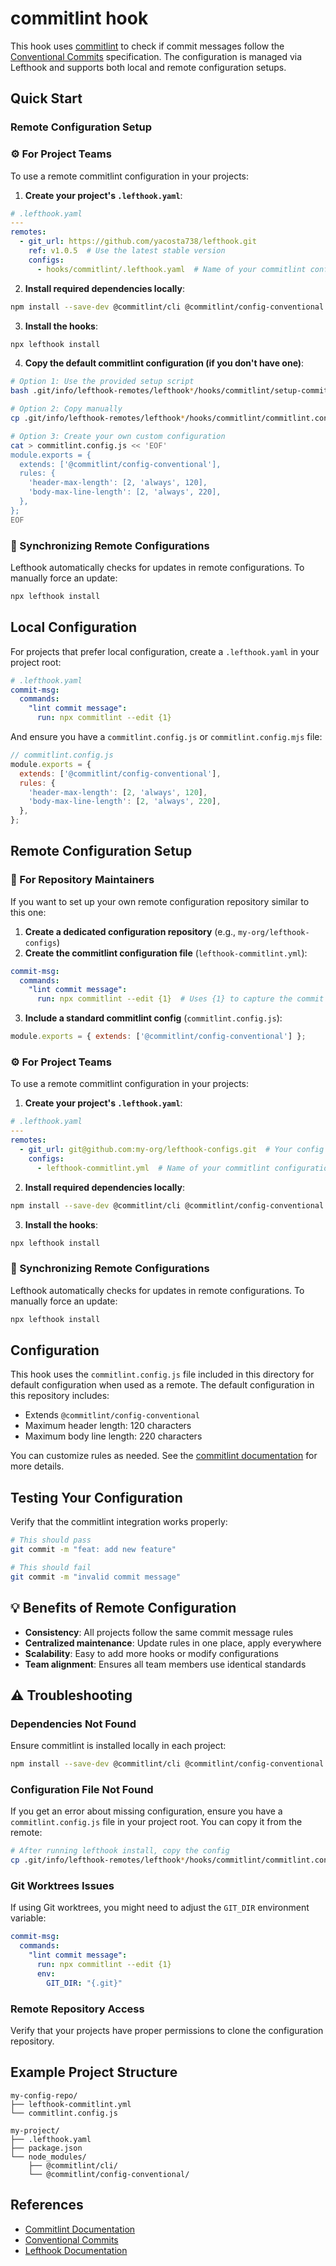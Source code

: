 # commitlint hook

This hook uses [commitlint](https://commitlint.js.org/) to check if commit messages follow the [Conventional Commits](https://www.conventionalcommits.org/) specification. The configuration is managed via Lefthook and supports both local and remote configuration setups.

## Quick Start

### Remote Configuration Setup

### ⚙️ For Project Teams

To use a remote commitlint configuration in your projects:

1. **Create your project's `.lefthook.yaml`**:

```yaml
# .lefthook.yaml
---
remotes:
  - git_url: https://github.com/yacosta738/lefthook.git
    ref: v1.0.5  # Use the latest stable version
    configs:
      - hooks/commitlint/.lefthook.yaml  # Name of your commitlint configuration
```

2. **Install required dependencies locally**:

```bash
npm install --save-dev @commitlint/cli @commitlint/config-conventional
```

3. **Install the hooks**:

```bash
npx lefthook install
```

4. **Copy the default commitlint configuration (if you don't have one)**:

```bash
# Option 1: Use the provided setup script
bash .git/info/lefthook-remotes/lefthook*/hooks/commitlint/setup-commitlint.sh

# Option 2: Copy manually
cp .git/info/lefthook-remotes/lefthook*/hooks/commitlint/commitlint.config.js ./commitlint.config.js

# Option 3: Create your own custom configuration
cat > commitlint.config.js << 'EOF'
module.exports = {
  extends: ['@commitlint/config-conventional'],
  rules: {
    'header-max-length': [2, 'always', 120],
    'body-max-line-length': [2, 'always', 220],
  },
};
EOF
```

### 🔄 Synchronizing Remote Configurations

Lefthook automatically checks for updates in remote configurations. To manually force an update:

```bash
npx lefthook install
```

## Local Configuration

For projects that prefer local configuration, create a `.lefthook.yaml` in your project root:

```yaml
# .lefthook.yaml
commit-msg:
  commands:
    "lint commit message":
      run: npx commitlint --edit {1}
```

And ensure you have a `commitlint.config.js` or `commitlint.config.mjs` file:

```javascript
// commitlint.config.js
module.exports = {
  extends: ['@commitlint/config-conventional'],
  rules: {
    'header-max-length': [2, 'always', 120],
    'body-max-line-length': [2, 'always', 220],
  },
};
```

## Remote Configuration Setup

### 🚀 For Repository Maintainers

If you want to set up your own remote configuration repository similar to this one:

1. **Create a dedicated configuration repository** (e.g., `my-org/lefthook-configs`)
2. **Create the commitlint configuration file** (`lefthook-commitlint.yml`):

```yaml
commit-msg:
  commands:
    "lint commit message":
      run: npx commitlint --edit {1}  # Uses {1} to capture the commit message file
```

3. **Include a standard commitlint config** (`commitlint.config.js`):

```javascript
module.exports = { extends: ['@commitlint/config-conventional'] };
```

### ⚙️ For Project Teams

To use a remote commitlint configuration in your projects:

1. **Create your project's `.lefthook.yaml`**:

```yaml
# .lefthook.yaml
---
remotes:
  - git_url: git@github.com:my-org/lefthook-configs.git  # Your config repository
    configs:
      - lefthook-commitlint.yml  # Name of your commitlint configuration
```

2. **Install required dependencies locally**:

```bash
npm install --save-dev @commitlint/cli @commitlint/config-conventional
```

3. **Install the hooks**:

```bash
npx lefthook install
```

### 🔄 Synchronizing Remote Configurations

Lefthook automatically checks for updates in remote configurations. To manually force an update:

```bash
npx lefthook install
```

## Configuration

This hook uses the `commitlint.config.js` file included in this directory for default configuration when used as a remote. The default configuration in this repository includes:

- Extends `@commitlint/config-conventional`
- Maximum header length: 120 characters
- Maximum body line length: 220 characters

You can customize rules as needed. See the [commitlint documentation](https://commitlint.js.org/#/reference-configuration) for more details.

## Testing Your Configuration

Verify that the commitlint integration works properly:

```bash
# This should pass
git commit -m "feat: add new feature"

# This should fail
git commit -m "invalid commit message"
```

## 💡 Benefits of Remote Configuration

- **Consistency**: All projects follow the same commit message rules
- **Centralized maintenance**: Update rules in one place, apply everywhere
- **Scalability**: Easy to add more hooks or modify configurations
- **Team alignment**: Ensures all team members use identical standards

## ⚠️ Troubleshooting

### Dependencies Not Found

Ensure commitlint is installed locally in each project:

```bash
npm install --save-dev @commitlint/cli @commitlint/config-conventional
```

### Configuration File Not Found

If you get an error about missing configuration, ensure you have a `commitlint.config.js` file in your project root. You can copy it from the remote:

```bash
# After running lefthook install, copy the config
cp .git/info/lefthook-remotes/lefthook*/hooks/commitlint/commitlint.config.js ./commitlint.config.js
```

### Git Worktrees Issues

If using Git worktrees, you might need to adjust the `GIT_DIR` environment variable:

```yaml
commit-msg:
  commands:
    "lint commit message":
      run: npx commitlint --edit {1}
      env:
        GIT_DIR: "{.git}"
```

### Remote Repository Access

Verify that your projects have proper permissions to clone the configuration repository.

## Example Project Structure

```
my-config-repo/
├── lefthook-commitlint.yml
└── commitlint.config.js

my-project/
├── .lefthook.yaml
├── package.json
└── node_modules/
    ├── @commitlint/cli/
    └── @commitlint/config-conventional/
```

## References

- [Commitlint Documentation](https://commitlint.js.org/)
- [Conventional Commits](https://www.conventionalcommits.org/)
- [Lefthook Documentation](https://github.com/evilmartians/lefthook)
